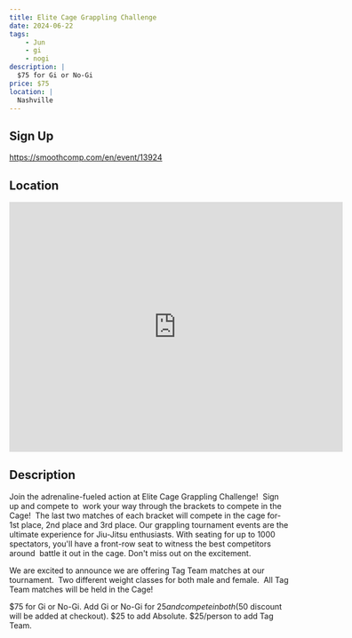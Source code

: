 ```yaml
---
title: Elite Cage Grappling Challenge
date: 2024-06-22
tags:
    - Jun
    - gi 
    - nogi 
description: |
  ​$75 for Gi or No-Gi
price: $75
location: |
  Nashville
---
```

## Sign Up
https://smoothcomp.com/en/event/13924

## Location
<iframe src="https://www.google.com/maps/embed?pb=!1m18!1m12!1m3!1d12345.6789!2d-86.2726948!3d36.1983173!2m3!1f0!2f0!3f0!3m2!1i1024!2i768!4f13.1!3m3!1m2!1s0x0%3A0x0!2z36.1983173!5e0!3m2!1sen!2sus!4v1234567890" width="600" height="450" style="border:0;" allowfullscreen="" loading="lazy"></iframe>

## Description
Join the adrenaline-fueled action at Elite Cage Grappling Challenge!  Sign up and compete to  work your way through the brackets to compete in the Cage!  The last two matches of each bracket will compete in the cage for- 1st place, 2nd place and 3rd place. Our grappling tournament events are the ultimate experience for Jiu-Jitsu enthusiasts. With seating for up to 1000 spectators, you'll have a front-row seat to witness the best competitors around  battle it out in the cage. Don't miss out on the excitement.


We are excited to announce we are offering Tag Team matches at our tournament.  Two different weight classes for both male and female.  All Tag Team matches will be held in the Cage!


$75 for Gi or No-Gi. Add Gi or No-Gi for $25 and compete in both ($50 discount will be added at checkout). $25 to add Absolute. $25/person to add Tag Team.